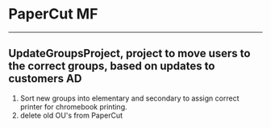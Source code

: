 # PaperCut MF

__________

## UpdateGroupsProject, project to move users to the correct groups, based on updates to customers AD

1. Sort new groups into elementary and secondary to assign correct printer for chromebook printing.
2. delete old OU's from PaperCut
